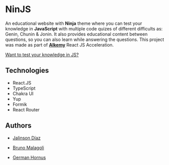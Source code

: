 # NinJS

An educational website with **Ninja** theme where you can test your knowledge in **JavaScript** with multiple code quizes of different difficults as: Genin, Chunin & Jonin.
It also provides educational content between questions, so you can also learn while answering the questions.
This project was made as part of [ **Alkemy**](https://www.alkemy.org/) React JS Acceleration.

[Want to test your knowledge in JS?](https://nin-js.netlify.app)

## Technologies

- React.JS
- TypeScript
- Chakra UI
- Yup
- Formik
- React Router

## Authors

- [Jalinson Díaz](https://www.linkedin.com/in/jalinson-diaz/)

- [Bruno Malagoli](https://www.linkedin.com/in/bruno-malagoli/)

- [German Hornus ](https://www.linkedin.com/in/german-hornus/)
